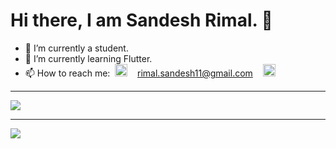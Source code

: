 ### <h1>Hi there, I am Sandesh Rimal. 👋</h1>

<!-- - 🔭 I’m currently working on ... -->
- 🔭 I’m currently a student.
- 🌱 I’m currently learning Flutter.
- 📫 How to reach me: &nbsp;<a href="https://www.linkedin.com/in/sandesh-rimal-a70b9616a/"><img src="https://content.linkedin.com/content/dam/me/business/en-us/amp/brand-site/v2/bg/LI-Bug.svg.original.svg" height="20"></a> &nbsp;&nbsp; <a href="mailto:rimal.sandesh11@gmail.com">rimal.sandesh11@gmail.com</a> &nbsp;&nbsp; <a href="https://www.instagram.com/mr.bhudi/"><img src="https://image.freepik.com/free-vector/instagram-background-gradient-colors_23-2147823814.jpg" height="20"></a> 
<!-- - 😄 Pronouns: ...
- ⚡ Fun fact: ...
 -->
 <hr>
<img src="https://github-readme-stats.vercel.app/api?username=sandesh101&&show_icons=true&title_color=950101&icon_color=950101&text_color=ffffff&bg_color=0F0E0E">
<hr>
<img src="https://github-readme-stats.vercel.app/api/top-langs/?username=sandesh101&layout=compact&theme=dracula">
